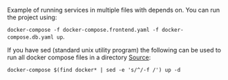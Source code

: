 Example of running services in multiple files with depends on. You can run the project using:

`docker-compose -f docker-compose.frontend.yaml -f docker-compose.db.yaml up`.

If you have sed (standard unix utility program) the following can be used to run all docker compose files in a directory [Source](https://medium.com/@piotr.macha/how-to-split-your-huge-docker-compose-into-multiple-files-3c8866e495dd): 

`docker-compose $(find docker* | sed -e 's/^/-f /') up -d`
